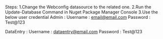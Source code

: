 Steps:
1.Change the Webconfig datasource to the related one.
2.Run the Update-Database Command in Nuget Package Manager Console
3.Use the below user credential
  Admin : 
      Username : email@email.com 
      Password : Test@123
      
  DataEntry :
       Username : dataentry@email.com 
       Password : Test@123
